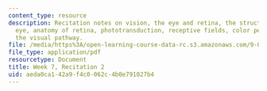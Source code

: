 ```yaml
---
content_type: resource
description: Recitation notes on vision, the eye and retina, the structure of the
  eye, anatomy of retina, phototransduction, receptive fields, color perception, and
  the visual pathway.
file: /media/https%3A/open-learning-course-data-rc.s3.amazonaws.com/9-01-introduction-to-neuroscience-fall-2007/aeda0ca142a9f4c0062c4b0e791027b4_wk07_9_01_r04.pdf
file_type: application/pdf
resourcetype: Document
title: Week 7, Recitation 2
uid: aeda0ca1-42a9-f4c0-062c-4b0e791027b4
---
```

